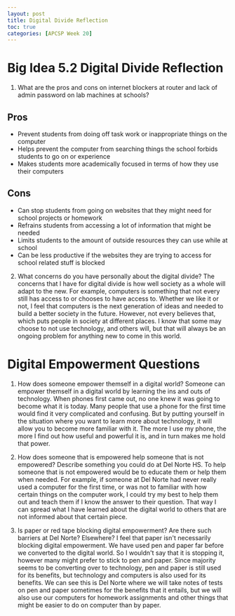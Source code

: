 ```yaml
---
layout: post
title: Digital Divide Reflection
toc: true
categories: [APCSP Week 20]
---
```

# Big Idea 5.2 Digital Divide Reflection
1. What are the pros and cons on internet blockers at router and lack of admin password on lab machines at schools?
## Pros
- Prevent students from doing off task work or inappropriate things on the computer
- Helps prevent the computer from searching things the school forbids students to go on or experience
- Makes students more academically focused in terms of how they use their computers

## Cons
- Can stop students from going on websites that they might need for school projects or homework
- Refrains students from accessing a lot of information that might be needed
- Limits students to the amount of outside resources they can use while at school
- Can be less productive if the websites they are trying to access for school related stuff is blocked

2. What concerns do you have personally about the digital divide?
The concerns that I have for digital divide is how well society as a whole will adapt to the new. For example, computers is something that not every still has access to or chooses to have access to. Whether we like it or not, I feel that computers is the next generation of ideas and needed to build a better society in the future. However, not every believes that, which puts people in society at different places. I know that some may choose to not use technology, and others will, but that will always be an ongoing problem for anything new to come in this world.

# Digital Empowerment Questions
1. How does someone empower themself in a digital world?
Someone can empower themself in a digital world by learning the ins and outs of technology. When phones first came out, no one knew it was going to become what it is today. Many people that use a phone for the first time would find it very complicated and confusing. But by putting yourself in the situation where you want to learn more about technology, it will allow you to become more familiar with it. The more I use my phone, the more I find out how useful and powerful it is, and in turn makes me hold that power.

2. How does someone that is empowered help someone that is not empowered? Describe something you could do at Del Norte HS.
To help someone that is not empowered would be to educate them or help them when needed. For example, if someone at Del Norte had never really used a computer for the first time, or was not to familiar with how certain things on the computer work, I could try my best to help them out and teach them if I know the answer to their question. That way I can spread what I have learned about the digital world to others that are not informed about that certain piece.

3. Is paper or red tape blocking digital empowerment? Are there such barriers at Del Norte? Elsewhere?
I feel that paper isn't necessarily blocking digital empowerment. We have used pen and paper far before we converted to the digital world. So I wouldn't say that it is stopping it, however many might prefer to stick to pen and paper. Since majority seems to be converting over to technology, pen and paper is still used for its benefits, but technology and computers is also used for its benefits. We can see this is Del Norte where we will take notes of tests on pen and paper sometimes for the benefits that it entails, but we will also use our computers for homework assignments and other things that might be easier to do on computer than by paper.

